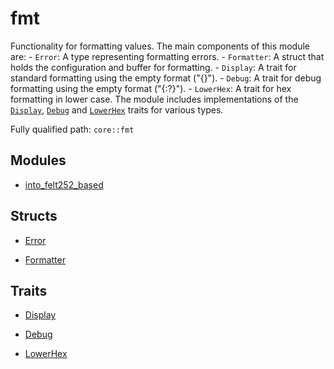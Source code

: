 # fmt

Functionality for formatting values.  The main components of this module are:  - `Error`: A type representing formatting errors. - `Formatter`: A struct that holds the configuration and buffer for formatting. - `Display`: A trait for standard formatting using the empty format ("{}"). - `Debug`: A trait for debug formatting using the empty format ("{:?}"). - `LowerHex`: A trait for hex formatting in lower case.  The module includes implementations of the [`Display`]([`Display`]), [`Debug`]([`Debug`]) and [`LowerHex`]([`LowerHex`]) traits for various types.

Fully qualified path: `core::fmt`

## Modules

- [into_felt252_based](./core-fmt-into_felt252_based.md)

## Structs

- [Error](./core-fmt-Error.md)

- [Formatter](./core-fmt-Formatter.md)

## Traits

- [Display](./core-fmt-Display.md)

- [Debug](./core-fmt-Debug.md)

- [LowerHex](./core-fmt-LowerHex.md)

